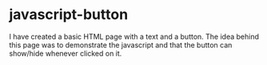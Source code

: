 # javascript-button
I have created  a basic HTML page with a text and a button. The idea behind this page was to demonstrate the javascript and that the button can show/hide whenever clicked on it. 
